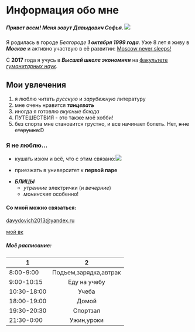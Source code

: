 # Информация обо мне 
##### Привет всем! Меня зовут Давыдович Софья. ![](https://pp.userapi.com/c831309/v831309612/47d7c/6phxPpgbyZ0.jpg)
Я родилась в городе *Белгороде* __*1 октября 1999 года*__. 
Уже 8 лет я живу в **_Москве_** и активно участвую в её развитии: [Moscow never sleeps!](https://ag.mos.ru/ "непосредственно здесь")

C __2017__ года я учусь в *__Высшей школе экономики__* на [факультете _гуманитарных наук_](https://www.hse.ru/ba/philology/ "люблю ее").
## Мои увлечения
1. я люблю читать _русскую_ и *зарубежную* литературу
2. мне очень нравится **_танцевать_**
3. иногда я готовлю _вкусные блюда_ 
4. ПУТЕШЕСТВИЯ - это также моё хобби! 
1. без спорта мне становится грустно, и все начинает болеть. Нет, ~~я не старушка~~:D
### Я не люблю...
+ кушать изюм и всё, что с этим связано:![](http://pro-zdorov.ru/wp-content/uploads/2015/07/167.jpg)
- приезжать в университет к **первой паре**
+ **_БЛИЦЫ_** 
  - *утренние* электрички (и _вечерние_)
  * *монинские* особенно! 
#### Со мной можно связаться:
<davydovich2013@yandex.ru>

[мой вк](https://vk.com/id433249598)

##### Моё расписание: 
1|2
---|:---:
8:00-9:00|Подъем,зарядка,автрак
9:00-10:15|Еду на учебу
10:30-18:00|Учеба
18:00-19:00|Домой
19:30-20:30|Спортзал
21:30-0:00|Ужин,уроки




